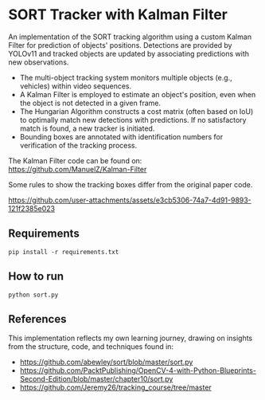 # SORT Tracker with Kalman Filter

An implementation of the SORT tracking algorithm using a custom Kalman Filter for prediction of objects' positions. Detections are provided by YOLOv11 and tracked objects are updated by associating predictions with new observations.

- The multi-object tracking system monitors multiple objects (e.g., vehicles) within video sequences.
- A Kalman Filter is employed to estimate an object's position, even when the object is not detected in a given frame.
- The Hungarian Algorithm constructs a cost matrix (often based on IoU) to optimally match new detections with predictions. If no satisfactory match is found, a new tracker is initiated.
- Bounding boxes are annotated with identification numbers for verification of the tracking process.

The Kalman Filter code can be found on: https://github.com/ManuelZ/Kalman-Filter

Some rules to show the tracking boxes differ from the original paper code.


https://github.com/user-attachments/assets/e3cb5306-74a7-4d91-9893-121f2385e023



## Requirements
```
pip install -r requirements.txt
```

## How to run
```
python sort.py
```

## References

This implementation reflects my own learning journey, drawing on insights from the structure, code, and techniques found in:
  - https://github.com/abewley/sort/blob/master/sort.py
  - https://github.com/PacktPublishing/OpenCV-4-with-Python-Blueprints-Second-Edition/blob/master/chapter10/sort.py
  - https://github.com/Jeremy26/tracking_course/tree/master

